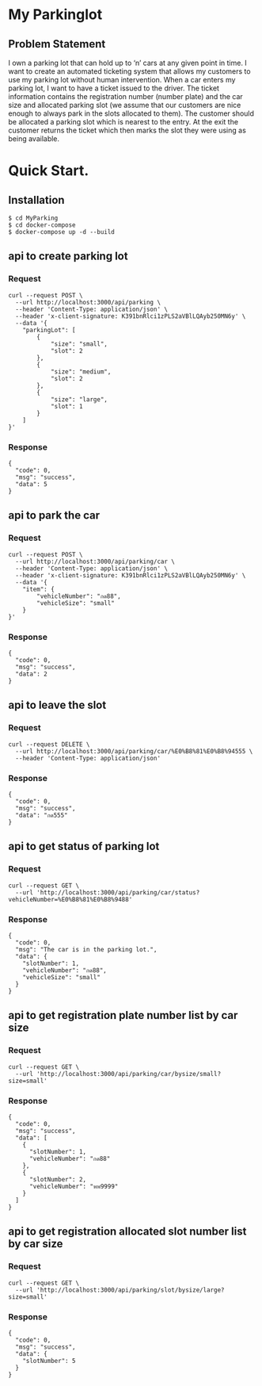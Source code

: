# My Parkinglot

## Problem Statement
I own a parking lot that can hold up to ‘n’ cars at any given point in time. I want to
create an automated ticketing system that allows my customers to use my parking lot
without human intervention.
When a car enters my parking lot, I want to have a ticket issued to the driver. The
ticket information contains the registration number (number plate) and the car size and
allocated parking slot (we assume that our customers are nice enough to always park in the
slots allocated to them). The customer should be allocated a parking slot which is nearest to
the entry. At the exit the customer returns the ticket which then marks the slot they were
using as being available. 

# Quick Start. 

## Installation
```
$ cd MyParking
$ cd docker-compose
$ docker-compose up -d --build
```

## api to create parking lot
### Request
```
curl --request POST \
  --url http://localhost:3000/api/parking \
  --header 'Content-Type: application/json' \
  --header 'x-client-signature: K391bnRlci1zPLS2aVBlLQAyb250MN6y' \
  --data '{
	"parkingLot": [
		{
			"size": "small",
			"slot": 2
		},
		{
			"size": "medium",
			"slot": 2
		},
		{
			"size": "large",
			"slot": 1
		}
	]
}'
```
### Response
```
{
  "code": 0,
  "msg": "success",
  "data": 5
}
```

## api to park the car
### Request
```
curl --request POST \
  --url http://localhost:3000/api/parking/car \
  --header 'Content-Type: application/json' \
  --header 'x-client-signature: K391bnRlci1zPLS2aVBlLQAyb250MN6y' \
  --data '{
	"item": {
		"vehicleNumber": "กด88",
		"vehicleSize": "small"
	}
}'
```
### Response
```
{
  "code": 0,
  "msg": "success",
  "data": 2
}
```

## api to leave the slot 
### Request
```
curl --request DELETE \
  --url http://localhost:3000/api/parking/car/%E0%B8%81%E0%B8%94555 \
  --header 'Content-Type: application/json'
```
### Response
```
{
  "code": 0,
  "msg": "success",
  "data": "กด555"
}
```

## api to get status of parking lot 
### Request
```
curl --request GET \
  --url 'http://localhost:3000/api/parking/car/status?vehicleNumber=%E0%B8%81%E0%B8%9488'
```
### Response
```
{
  "code": 0,
  "msg": "The car is in the parking lot.",
  "data": {
    "slotNumber": 1,
    "vehicleNumber": "กด88",
    "vehicleSize": "small"
  }
}
```

## api to get registration plate number list by car size
### Request
```
curl --request GET \
  --url 'http://localhost:3000/api/parking/car/bysize/small?size=small'
```
### Response
```
{
  "code": 0,
  "msg": "success",
  "data": [
    {
      "slotNumber": 1,
      "vehicleNumber": "กด88"
    },
    {
      "slotNumber": 2,
      "vehicleNumber": "พพ9999"
    }
  ]
}
```

## api to get registration allocated slot number list by car size 
### Request
```
curl --request GET \
  --url 'http://localhost:3000/api/parking/slot/bysize/large?size=small'
```
### Response
```
{
  "code": 0,
  "msg": "success",
  "data": {
    "slotNumber": 5
  }
}
```

